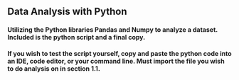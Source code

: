## Data Analysis with Python

#### Utilizing the Python libraries Pandas and Numpy to analyze a dataset. Included is the python script and a final copy. 
#### If you wish to test the script yourself, copy and paste the python code into an IDE, code editor, or your command line. Must import the file you wish to do analysis on in section 1.1. 
